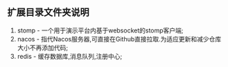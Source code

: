 ## 扩展目录文件夹说明
1. stomp - 一个用于演示平台内基于websocket的stomp客户端;
2. nacos - 指代Nacos服务器,可直接在Github直接拉取.为适应更新和减少仓库大小不再添加代码;
3. redis - 缓存数据库,消息队列,注册中心;
